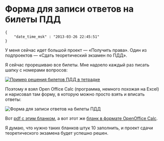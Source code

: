# Форма для записи ответов на билеты ПДД

```
{
    "date_time_msk" : "2013-03-26 22:45:51"
}
```

У меня сейчас идет большой проект — «Получить права». Один из подпроектов —
«Сдать теоретический экзамен по ПДД».

Я сейчас прорешиваю все билеты. Мне надоело каждый раз писать шапку с номерами
вопросов:

[![Пример решения билетов ПДД в тетрадке][small]][big]

Поэтому я взял Open Office Calc (программа, немного похожая на Excel) и
нарисовал там форму, в которую можно просто взять и вписать ответы:

 ![Форма для записи ответов на билеты ПДД][png]

Вот [pdf с этим бланком][pdf], а вот этот же [бланк в формате OpenOffice
Calc][ods].

Я думаю, что нужно таких бланков штук 10 заполнить, и проект сдачи
теоретического экзамена будет успешно решен.

 [small]: https://upload.bessarabov.ru/bessarabov/5RSr3Q-Tp7OS8vSoLR6Pi7PBZOA.jpg
 [big]: https://upload.bessarabov.ru/bessarabov/rO6JitSS2CLmg9g4p1QkCCkVDss.jpg
 [ods]: https://upload.bessarabov.ru/bessarabov/g4F3E-9NvaVomd9Uwb3bC-hXJ2g.ods
 [pdf]: https://upload.bessarabov.ru/bessarabov/KvuIVECxEldCtyeD_uWAfVgayWw.pdf
 [png]: https://upload.bessarabov.ru/bessarabov/Nv7zBcPIWX0r35RkaT-nmiA7xLE.png
